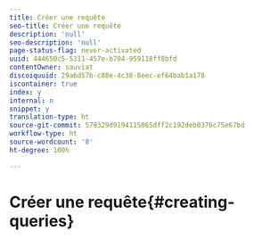 ```yaml
---
title: Créer une requête
seo-title: Créer une requête
description: 'null'
seo-description: 'null'
page-status-flag: never-activated
uuid: 444650c5-5311-457e-b704-959118ff8bfd
contentOwner: sauviat
discoiquuid: 29a6d57b-c88e-4c38-8eec-ef64bab1a178
iscontainer: true
index: y
internal: n
snippet: y
translation-type: ht
source-git-commit: 579329d9194115065dff2c192deb0376c75e67bd
workflow-type: ht
source-wordcount: '8'
ht-degree: 100%

---
```



# Créer une requête{#creating-queries}

